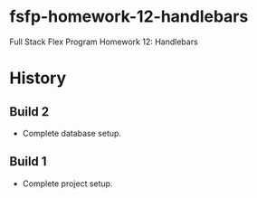 # fsfp-homework-12-handlebars

Full Stack Flex Program Homework 12: Handlebars


# History

## Build 2

* Complete database setup.

## Build 1

* Complete project setup.
